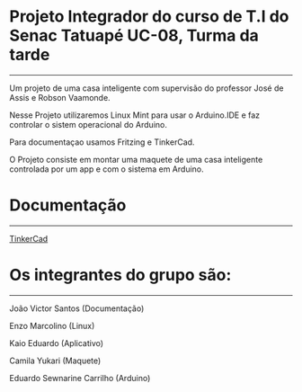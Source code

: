# Projeto Integrador do curso de T.I do Senac Tatuapé UC-08, Turma da tarde
-----------------------------------------------------------------------------

Um projeto de uma casa inteligente com supervisão do professor José de Assis e Robson Vaamonde.

Nesse Projeto utilizaremos Linux Mint para usar o Arduino.IDE e faz controlar o sistem operacional do Arduino.

Para documentaçao usamos Fritzing e TinkerCad.

O Projeto consiste em montar uma maquete de uma casa inteligente controlada por um app e com o sistema em Arduino.

# Documentação
-------------------------------------------------------------------------------------------------
[TinkerCad](https://www.tinkercad.com/things/cHwbkdKiYQW-casa-inteligente/editel?returnTo=%2Fdashboard)

# Os integrantes do grupo são: 
----------------------------------------------------------------------------------------------------

João Victor Santos (Documentação)

Enzo Marcolino (Linux)

Kaio Eduardo (Aplicativo)

Camila Yukari (Maquete)

Eduardo Sewnarine Carrilho (Arduino)
